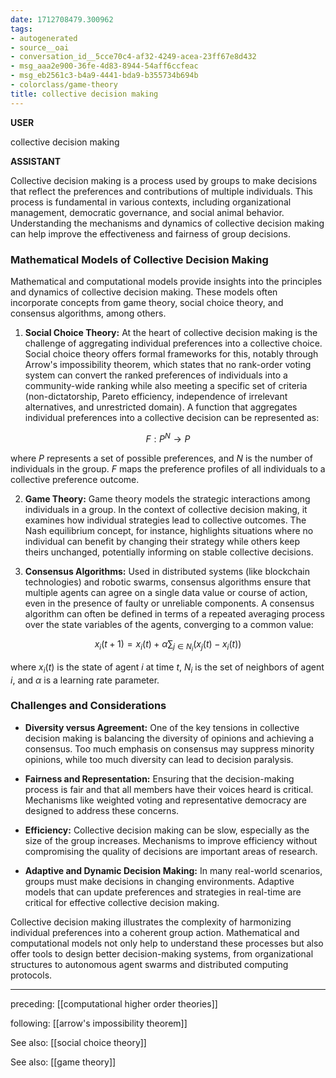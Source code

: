 ```yaml
---
date: 1712708479.300962
tags:
- autogenerated
- source__oai
- conversation_id__5cce70c4-af32-4249-acea-23ff67e8d432
- msg_aaa2e900-36fe-4d83-8944-54aff6ccfeac
- msg_eb2561c3-b4a9-4441-bda9-b355734b694b
- colorclass/game-theory
title: collective decision making
---
```


**USER**

collective decision making


**ASSISTANT**

Collective decision making is a process used by groups to make decisions that reflect the preferences and contributions of multiple individuals. This process is fundamental in various contexts, including organizational management, democratic governance, and social animal behavior. Understanding the mechanisms and dynamics of collective decision making can help improve the effectiveness and fairness of group decisions.

### Mathematical Models of Collective Decision Making

Mathematical and computational models provide insights into the principles and dynamics of collective decision making. These models often incorporate concepts from game theory, social choice theory, and consensus algorithms, among others.

1. **Social Choice Theory:** At the heart of collective decision making is the challenge of aggregating individual preferences into a collective choice. Social choice theory offers formal frameworks for this, notably through Arrow's impossibility theorem, which states that no rank-order voting system can convert the ranked preferences of individuals into a community-wide ranking while also meeting a specific set of criteria (non-dictatorship, Pareto efficiency, independence of irrelevant alternatives, and unrestricted domain). A function that aggregates individual preferences into a collective decision can be represented as:

$$F: P^N \rightarrow P$$

where $P$ represents a set of possible preferences, and $N$ is the number of individuals in the group. $F$ maps the preference profiles of all individuals to a collective preference outcome.

2. **Game Theory:** Game theory models the strategic interactions among individuals in a group. In the context of collective decision making, it examines how individual strategies lead to collective outcomes. The Nash equilibrium concept, for instance, highlights situations where no individual can benefit by changing their strategy while others keep theirs unchanged, potentially informing on stable collective decisions.

3. **Consensus Algorithms:** Used in distributed systems (like blockchain technologies) and robotic swarms, consensus algorithms ensure that multiple agents can agree on a single data value or course of action, even in the presence of faulty or unreliable components. A consensus algorithm can often be defined in terms of a repeated averaging process over the state variables of the agents, converging to a common value:

$$x_i(t+1) = x_i(t) + \alpha \sum_{j \in N_i}(x_j(t) - x_i(t))$$

where $x_i(t)$ is the state of agent $i$ at time $t$, $N_i$ is the set of neighbors of agent $i$, and $\alpha$ is a learning rate parameter.

### Challenges and Considerations

- **Diversity versus Agreement:** One of the key tensions in collective decision making is balancing the diversity of opinions and achieving a consensus. Too much emphasis on consensus may suppress minority opinions, while too much diversity can lead to decision paralysis.

- **Fairness and Representation:** Ensuring that the decision-making process is fair and that all members have their voices heard is critical. Mechanisms like weighted voting and representative democracy are designed to address these concerns.

- **Efficiency:** Collective decision making can be slow, especially as the size of the group increases. Mechanisms to improve efficiency without compromising the quality of decisions are important areas of research.

- **Adaptive and Dynamic Decision Making:** In many real-world scenarios, groups must make decisions in changing environments. Adaptive models that can update preferences and strategies in real-time are critical for effective collective decision making.

Collective decision making illustrates the complexity of harmonizing individual preferences into a coherent group action. Mathematical and computational models not only help to understand these processes but also offer tools to design better decision-making systems, from organizational structures to autonomous agent swarms and distributed computing protocols.


---

preceding: [[computational higher order theories]]  


following: [[arrow's impossibility theorem]]

See also: [[social choice theory]]


See also: [[game theory]]
